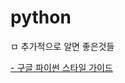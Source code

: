 # python

ㅁ 추가적으로 알면 좋은것들

[- 구글 파이썬 스타일 가이드](https://yosseulsin-job.github.io/Google-Python-Style-Guide-kor/#s3.4-%EB%93%A4%EC%97%AC%EC%93%B0%EA%B8%B0.md)
